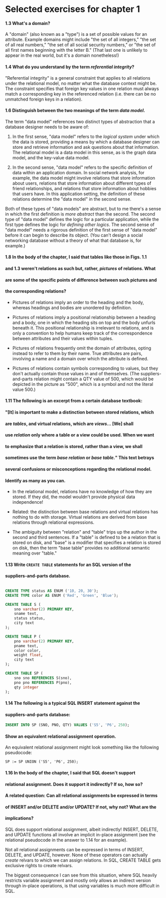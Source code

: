 # Selected exercises for chapter 1

#### 1.3 What's a domain?

A "domain" (also known as a "type") is a set of possible values for an
attribute. Example domains might include "the set of all integers," "the set of
all real numbers," "the set of all social security numbers," or "the
set of all first names beginning with the letter B." (That last one is unlikely
to appear in the real world, but it's a domain nonetheless!)

#### 1.4 What do you understand by the term _referential integrity_?

"Referential integrity" is a general constraint that applies to all relations
under the relational model, no matter what the database context might be. The
constraint specifies that foreign key values in one relation must always match
a corresponding key in the referenced relation (i.e. there can be no unmatched
foreign keys in a relation).

#### 1.6 Distinguish between the two meanings of the term _data model_.

The term "data model" references two distinct types of abstraction that
a database designer needs to be aware of:

1. In the first sense, "data model" refers to the _logical system_ under which
   the data is stored, providing a means by which a database designer can store
   and retrieve information and ask questions about that information. The
   relational model is a data model in this sense, as is the graph data model,
   and the key-value data model.

2. In the second sense, "data model" refers to the specific definition of data
   within an application domain. In social network analysis, for example, the
   data model might involve relations that store information about users,
   relations that store information about different types of friend
   relationships, and relations that store information about hobbies that users
   have. In this application setting, the definition of these relations determine
   the "data model" in the second sense.

Both of these types of "data models" are abstract, but to me there's a sense in
which the first definition is _more abstract_ than the second. The second type
of "data model" defines the logic for a particular application, while the first
type defines the logic for _defining other logics_. The second sense of "data
model" needs a rigorous definition of the first sense of "data model" before it
can begin to describe its object. (You can't design a social networking database
without a theory of what that database is, for example.)

#### 1.8 In the body of the chapter, I said that tables like those in Figs. 1.1
#### and 1.3 weren't relations as such but, rather, _pictures_ of relations. What
#### are some of the specific points of difference between such pictures and
#### the corresponding relations?

- Pictures of relations imply an order to the heading and the body, whereas
  headings and bodies are unordered by definition.

- Pictures of relations imply a positional relationship between a heading and
  a body, one in which the heading sits on top and the body unfurls beneath it.
  This positional relationship is irrelevant to relations, and is only
  a convention to help humans keep track of the correspondence between
  attributes and their values within tuples.

- Pictures of relations frequently omit the domain of attributes, opting
  instead to refer to them by their name. True attributes are pairs, involving
  a name and a domain over which the attribute is defined.

- Pictures of relations contain symbols corresponding to values, but they don't
  actually contain those values in and of themselves. (The suppliers-and-parts
  relation might contain a QTY value of 500, which would be depicted in the
  picture as "500", which is a symbol and not the literal value 500.)

#### 1.11 The following is an excerpt from a certain database textbook:
#### "[It] is important to make a distinction between stored relations, which
#### are _tables_, and virtual relations, which are _views_... [We] shall
#### use _relation_ only where a table or a view could be used. When we want
#### to emphasize that a relation is stored, rather than a view, we shall
#### sometimes use the term _base relation_ or _base table._" This text betrays
#### several confusions or misconceptions regarding the relational model.
#### Identify as many as you can.

- In the relational model, relations have no knowledge of how they are stored.
  If they did, the model wouldn't provide physical data independence!

- Related: the distinction between base relations and virtual relations has
  nothing to do with storage. Virtual relations are derived from base relations
  through relational expressions.

- The ambiguity between "relation" and "table" trips up the author in the
  second and third sentences. If a "table" is defined to be a relation that is
  stored on disk, and "base" is a modifier that specifies a relation is stored
  on disk, then the term "base table" provides no additional semantic
  meaning over "table." 

#### 1.13 Write `CREATE TABLE` statements for an SQL version of the
#### suppliers-and-parts database.

```sql

CREATE TYPE status AS ENUM ('10, 20, 30');
CREATE TYPE color AS ENUM ('Red', 'Green', 'Blue');

CREATE TABLE S (
    sno varchar(2) PRIMARY KEY,
    sname text,
    status status,
    city text 
);

CREATE TABLE P (
    pno varchar(2) PRIMARY KEY,
    pname text,
    color color,
    weight float,
    city text 
);

CREATE TABLE SP (
    sno sno REFERENCES S(sno),
    pno pno REFERENCES P(pno),
    qty integer
);
```

#### 1.14 The following is a typical SQL INSERT statement against the
#### suppliers-and-parts database:

```sql
INSERT INTO SP (SNO, PNO, QTY) VALUES ('S5', 'P6', 250);
```

#### Show an equivalent relational assignment operation.

An equivalent relational assignment might look something like the following
pseudocode:

```
SP := SP UNION ('S5', 'P6', 250);
```

#### 1.16 In the body of the chapter, I said that SQL doesn't support
#### relational assignment. Does it support it indirectly? If so, how so?
#### A related question: Can all relational assignments be expressed in terms
#### of INSERT and/or DELETE and/or UPDATE? If not, why not? What are the
#### implications?

SQL does support relational assignment, albeit indirectly! INSERT, DELETE, and
UPDATE functions all involve an implicit in-place assignment (see the
relational pseudocode in the answer to 1.14 for an example).

Not all relational assignments can be expressed in terms of INSERT, DELETE, and
UPDATE, however. None of these operators can actually _create_ relvars to which
we can assign relations. In SQL, CREATE TABLE gets exclusive rights to create
relvars.

The biggest consequence I can see from this situation, where SQL heavily
restricts variable assignment and mostly only allows an indirect version
through in-place operations, is that using variables is much more difficult in
SQL.
